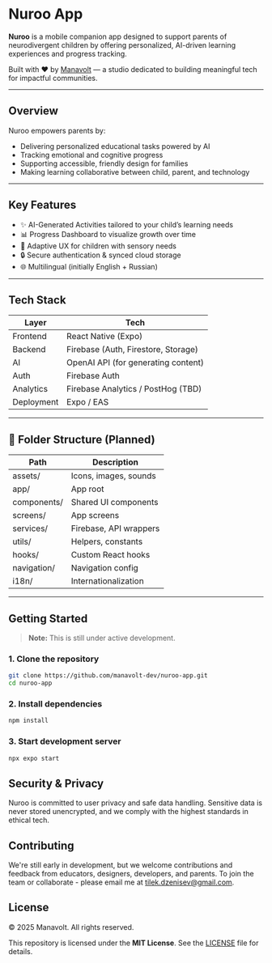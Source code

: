 # Nuroo App

**Nuroo** is a mobile companion app designed to support parents of neurodivergent children by offering personalized, AI-driven learning experiences and progress tracking.

Built with ❤️ by [Manavolt](https://github.com/manavolt-dev) — a studio dedicated to building meaningful tech for impactful communities.

---

## Overview

Nuroo empowers parents by:

- Delivering personalized educational tasks powered by AI
- Tracking emotional and cognitive progress
- Supporting accessible, friendly design for families
- Making learning collaborative between child, parent, and technology

---

## Key Features

- ✨ AI-Generated Activities tailored to your child’s learning needs
- 📊 Progress Dashboard to visualize growth over time
- 🧩 Adaptive UX for children with sensory needs
- 🔒 Secure authentication & synced cloud storage
- 🌐 Multilingual (initially English + Russian)

---

## Tech Stack

| Layer      | Tech                                |
| ---------- | ----------------------------------- |
| Frontend   | React Native (Expo)                 |
| Backend    | Firebase (Auth, Firestore, Storage) |
| AI         | OpenAI API (for generating content) |
| Auth       | Firebase Auth                       |
| Analytics  | Firebase Analytics / PostHog (TBD)  |
| Deployment | Expo / EAS                          |

---

## 📁 Folder Structure (Planned)

| Path        | Description            |
| ----------- | ---------------------- |
| assets/     | Icons, images, sounds  |
| app/        | App root               |
| components/ | Shared UI components   |
| screens/    | App screens            |
| services/   | Firebase, API wrappers |
| utils/      | Helpers, constants     |
| hooks/      | Custom React hooks     |
| navigation/ | Navigation config      |
| i18n/       | Internationalization   |

---

## Getting Started

> **Note:** This is still under active development.

### 1. Clone the repository

```bash
git clone https://github.com/manavolt-dev/nuroo-app.git
cd nuroo-app
```

### 2. Install dependencies

```bash
npm install
```

### 3. Start development server

```bash
npx expo start
```

## Security & Privacy

Nuroo is committed to user privacy and safe data handling. Sensitive data is never stored unencrypted, and we comply with the highest standards in ethical tech.

## Contributing

We're still early in development, but we welcome contributions and feedback from educators, designers, developers, and parents.
To join the team or collaborate - please email me at tilek.dzenisev@gmail.com.

## License

© 2025 Manavolt. All rights reserved.

This repository is licensed under the **MIT License**. See the [LICENSE](./LICENSE) file for details.
